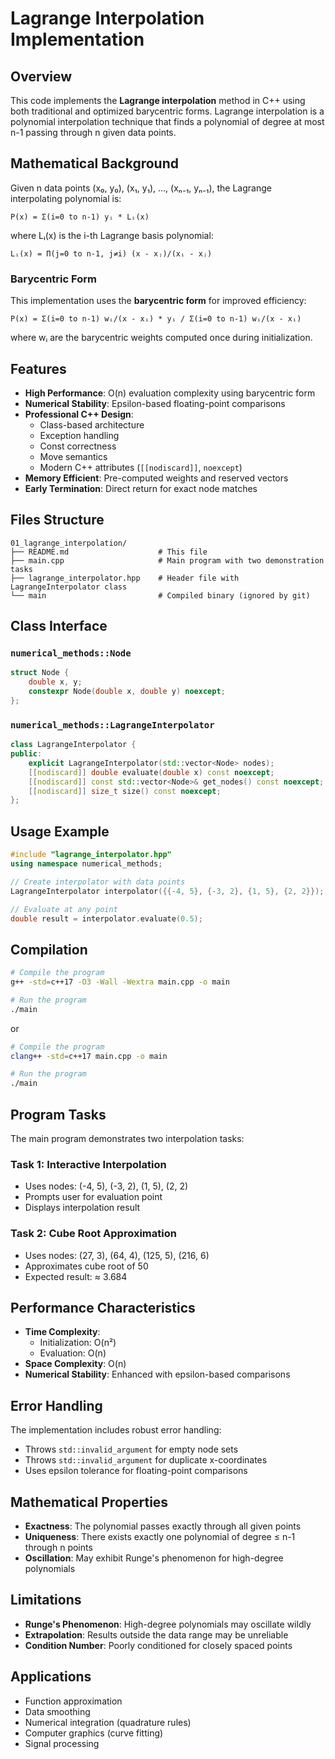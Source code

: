 # Lagrange Interpolation Implementation

## Overview

This code implements the **Lagrange interpolation** method in C++ using both traditional and optimized barycentric forms. 
Lagrange interpolation is a polynomial interpolation technique that finds a polynomial of degree at most n-1 passing through n given data points.

## Mathematical Background

Given n data points (x₀, y₀), (x₁, y₁), ..., (xₙ₋₁, yₙ₋₁), the Lagrange interpolating polynomial is:

```
P(x) = Σ(i=0 to n-1) yᵢ * Lᵢ(x)
```

where Lᵢ(x) is the i-th Lagrange basis polynomial:

```
Lᵢ(x) = Π(j=0 to n-1, j≠i) (x - xⱼ)/(xᵢ - xⱼ)
```

### Barycentric Form

This implementation uses the **barycentric form** for improved efficiency:

```
P(x) = Σ(i=0 to n-1) wᵢ/(x - xᵢ) * yᵢ / Σ(i=0 to n-1) wᵢ/(x - xᵢ)
```

where wᵢ are the barycentric weights computed once during initialization.

## Features

- **High Performance**: O(n) evaluation complexity using barycentric form
- **Numerical Stability**: Epsilon-based floating-point comparisons
- **Professional C++ Design**: 
  - Class-based architecture
  - Exception handling
  - Const correctness
  - Move semantics
  - Modern C++ attributes (`[[nodiscard]]`, `noexcept`)
- **Memory Efficient**: Pre-computed weights and reserved vectors
- **Early Termination**: Direct return for exact node matches

## Files Structure

```
01_lagrange_interpolation/
├── README.md                    # This file
├── main.cpp                     # Main program with two demonstration tasks
├── lagrange_interpolator.hpp    # Header file with LagrangeInterpolator class
└── main                         # Compiled binary (ignored by git)
```

## Class Interface

### `numerical_methods::Node`
```cpp
struct Node {
    double x, y;
    constexpr Node(double x, double y) noexcept;
};
```

### `numerical_methods::LagrangeInterpolator`
```cpp
class LagrangeInterpolator {
public:
    explicit LagrangeInterpolator(std::vector<Node> nodes);
    [[nodiscard]] double evaluate(double x) const noexcept;
    [[nodiscard]] const std::vector<Node>& get_nodes() const noexcept;
    [[nodiscard]] size_t size() const noexcept;
};
```

## Usage Example

```cpp
#include "lagrange_interpolator.hpp"
using namespace numerical_methods;

// Create interpolator with data points
LagrangeInterpolator interpolator({{-4, 5}, {-3, 2}, {1, 5}, {2, 2}});

// Evaluate at any point
double result = interpolator.evaluate(0.5);
```

## Compilation

```bash
# Compile the program
g++ -std=c++17 -O3 -Wall -Wextra main.cpp -o main
```

```bash
# Run the program
./main
```

or

```bash
# Compile the program
clang++ -std=c++17 main.cpp -o main
```

```bash
# Run the program
./main
```

## Program Tasks

The main program demonstrates two interpolation tasks:

### Task 1: Interactive Interpolation
- Uses nodes: (-4, 5), (-3, 2), (1, 5), (2, 2)
- Prompts user for evaluation point
- Displays interpolation result

### Task 2: Cube Root Approximation
- Uses nodes: (27, 3), (64, 4), (125, 5), (216, 6)
- Approximates cube root of 50
- Expected result: ≈ 3.684

## Performance Characteristics

- **Time Complexity**: 
  - Initialization: O(n²)
  - Evaluation: O(n)
- **Space Complexity**: O(n)
- **Numerical Stability**: Enhanced with epsilon-based comparisons

## Error Handling

The implementation includes robust error handling:
- Throws `std::invalid_argument` for empty node sets
- Throws `std::invalid_argument` for duplicate x-coordinates
- Uses epsilon tolerance for floating-point comparisons

## Mathematical Properties

- **Exactness**: The polynomial passes exactly through all given points
- **Uniqueness**: There exists exactly one polynomial of degree ≤ n-1 through n points
- **Oscillation**: May exhibit Runge's phenomenon for high-degree polynomials

## Limitations

- **Runge's Phenomenon**: High-degree polynomials may oscillate wildly
- **Extrapolation**: Results outside the data range may be unreliable
- **Condition Number**: Poorly conditioned for closely spaced points

## Applications

- Function approximation
- Data smoothing
- Numerical integration (quadrature rules)
- Computer graphics (curve fitting)
- Signal processing

